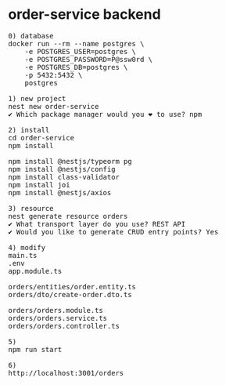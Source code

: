 # order-service backend
<pre>
0) database
docker run --rm --name postgres \
    -e POSTGRES_USER=postgres \
    -e POSTGRES_PASSWORD=P@ssw0rd \
    -e POSTGRES_DB=postgres \
    -p 5432:5432 \
    postgres

1) new project
nest new order-service
✔ Which package manager would you ❤️ to use? npm

2) install
cd order-service
npm install

npm install @nestjs/typeorm pg
npm install @nestjs/config
npm install class-validator
npm install joi
npm install @nestjs/axios

3) resource
nest generate resource orders
✔ What transport layer do you use? REST API
✔ Would you like to generate CRUD entry points? Yes

4) modify
main.ts
.env
app.module.ts

orders/entities/order.entity.ts
orders/dto/create-order.dto.ts

orders/orders.module.ts
orders/orders.service.ts
orders/orders.controller.ts

5)
npm run start

6)
http://localhost:3001/orders
</pre>
